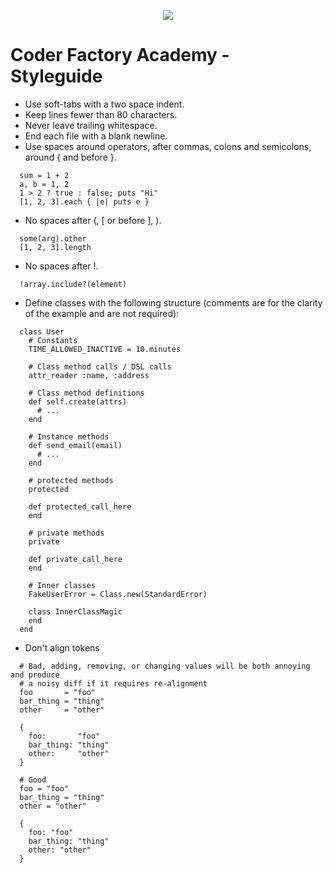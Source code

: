 <p align="center"><img src="https://github.com/coder-factory-academy/cf-guidline-css/blob/master/CFA.png"></p>

Coder Factory Academy - Styleguide
======

- Use soft-tabs with a two space indent.
- Keep lines fewer than 80 characters.
- Never leave trailing whitespace.
- End each file with a blank newline.
- Use spaces around operators, after commas, colons and semicolons, around { and before }.

```
  sum = 1 + 2
  a, b = 1, 2
  1 > 2 ? true : false; puts "Hi"
  [1, 2, 3].each { |e| puts e }
```

- No spaces after (, [ or before ], ).

```
  some(arg).other
  [1, 2, 3].length
```

- No spaces after !.

```
  !array.include?(element)
```

- Define classes with the following structure (comments are for the clarity of the example and are not required):

```
  class User
    # Constants
    TIME_ALLOWED_INACTIVE = 10.minutes
  
    # Class method calls / DSL calls
    attr_reader :name, :address
  
    # Class method definitions
    def self.create(attrs)
      # ...
    end
  
    # Instance methods
    def send_email(email)
      # ...
    end
  
    # protected methods
    protected
  
    def protected_call_here
    end
  
    # private methods
    private
  
    def private_call_here
    end
  
    # Inner classes
    FakeUserError = Class.new(StandardError)
  
    class InnerClassMagic
    end
  end
```

- Don't align tokens

```
  # Bad, adding, removing, or changing values will be both annoying and produce
  # a noisy diff if it requires re-alignment
  foo       = "foo"
  bar_thing = "thing"
  other     = "other"
  
  {
    foo:       "foo"
    bar_thing: "thing"
    other:     "other"
  }
  
  # Good
  foo = "foo"
  bar_thing = "thing"
  other = "other"
  
  {
    foo: "foo"
    bar_thing: "thing"
    other: "other"
  }
```
